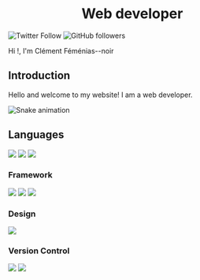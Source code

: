 <h1 align="center"> Web developer</h1>

![Twitter Follow](https://img.shields.io/twitter/follow/FemeniasC?style=social)
![GitHub followers](https://img.shields.io/github/followers/FemeniasClement?style=social)

Hi !, I'm Clément Féménias--noir 

## Introduction

Hello and welcome to my website! I am a web developer.

<img src="https://raw.githubusercontent.com/GorskiAnthony/GorskiAnthony/output/snake.svg" alt="Snake animation" />

## Languages

<p>
	<img src="https://img.shields.io/badge/html5%20-%23E34F26.svg?&style=for-the-badge&logo=html5&logoColor=white"/>
	<img src="https://img.shields.io/badge/css3%20-%231572B6.svg?&style=for-the-badge&logo=css3&logoColor=white"/>
	<img src="https://img.shields.io/badge/javascript%20-%23323330.svg?&style=for-the-badge&logo=javascript&logoColor=%23F7DF1E"/>
</p>

### Framework

<p>
	<img src="https://img.shields.io/badge/node.js%20-%2343853D.svg?&style=for-the-badge&logo=node.js&logoColor=white"/>
	<img src="https://img.shields.io/badge/express.js%20-%23404d59.svg?&style=for-the-badge"/>
	<img src="https://img.shields.io/badge/reactJS%20-%2320232a.svg?&style=for-the-badge&logo=react&logoColor=%2361DAFB"/>
</p>

### Design

<p>
<img src="https://img.shields.io/badge/figma%20-%23F24E1E.svg?&style=for-the-badge&logo=figma&logoColor=white"/>
</p>

### Version Control

<p>
<img src="https://img.shields.io/badge/git%20-%23F05033.svg?&style=for-the-badge&logo=git&logoColor=white"/>
<img src="https://img.shields.io/badge/github%20-%23121011.svg?&style=for-the-badge&logo=github&logoColor=white"/>
</p>


<!-- Markdown -->
